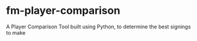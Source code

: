 # fm-player-comparison
A Player Comparison Tool built using Python, to determine the best signings to make
